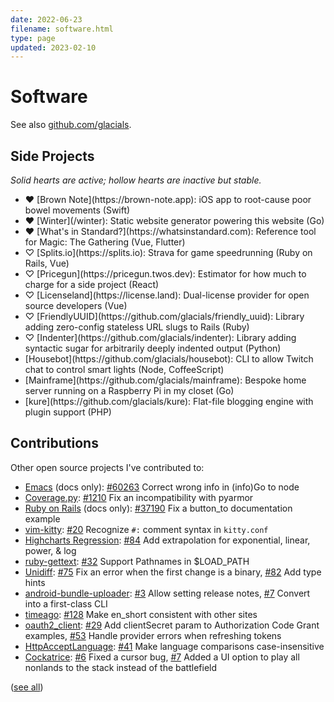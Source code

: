 ```yaml
---
date: 2022-06-23
filename: software.html
type: page
updated: 2023-02-10
---
```


# Software

See also [github.com/glacials](https://github.com/glacials).

## Side Projects

_Solid hearts are active; hollow hearts are inactive but stable._

<!-- Align these left because justified text stretches the space
between the project name and the heart. -->

- <div style="text-align:left">♥ [Brown Note](https://brown-note.app): iOS app to root-cause poor bowel movements (Swift)</div>
- <div style="text-align:left">♥ [Winter](/winter): Static website generator powering this website (Go)</div>
- <div style="text-align:left">♥ [What's in Standard?](https://whatsinstandard.com): Reference tool for Magic: The Gathering (Vue, Flutter)</div>
- <div style="text-align:left">♡ [Splits.io](https://splits.io): Strava for game speedrunning (Ruby on Rails, Vue)</div>
- <div style="text-align:left">♡ [Pricegun](https://pricegun.twos.dev): Estimator for how much to charge for a side project (React)</div>
- <div style="text-align:left">♡ [Licenseland](https://license.land): Dual-license provider for open source developers (Vue)</div>
- <div style="text-align:left">♡ [FriendlyUUID](https://github.com/glacials/friendly_uuid): Library adding zero-config stateless URL slugs to Rails (Ruby)</div>
- <div style="text-align:left">♡ [Indenter](https://github.com/glacials/indenter): Library adding syntactic sugar for arbitrarily deeply indented output (Python)</div>
- <div style="text-align:left">[Housebot](https://github.com/glacials/housebot): CLI to allow Twitch chat to control smart lights (Node, CoffeeScript)</div>
- <div style="text-align:left">[Mainframe](https://github.com/glacials/mainframe): Bespoke home server running on a Raspberry Pi in my closet (Go)</div>
- <div style="text-align:left">[kure](https://github.com/glacials/kure): Flat-file blogging engine with plugin support (PHP)</div>

## Contributions

Other open source projects I've contributed to:

- [Emacs](https://debbugs.gnu.org/cgi/bugreport.cgi?bug=60263) (docs only):
  [#60263](https://debbugs.gnu.org/cgi/bugreport.cgi?bug=60263) Correct wrong info in (info)Go to node
- [Coverage.py](https://github.com/nedbat/coveragepy):
  [#1210](https://github.com/nedbat/coveragepy/pull/1210) Fix an incompatibility with pyarmor
- [Ruby on Rails](https://github.com/rails/rails) (docs only):
  [#37190](https://github.com/rails/rails/pull/37190) Fix a button_to documentation example
- [vim-kitty](https://github.com/fladson/vim-kitty):
  [#20](https://github.com/fladson/vim-kitty/pull/20) Recognize `#:` comment syntax in `kitty.conf`
- [Highcharts Regression](https://github.com/streamlinesocial/highcharts-regression):
  [#84](https://github.com/streamlinesocial/highcharts-regression/pull/84) Add extrapolation for exponential, linear, power, & log
- [ruby-gettext](https://github.com/ruby-gettext/gettext):
  [#32](https://github.com/ruby-gettext/gettext/pull/32) Support Pathnames in $LOAD_PATH
- [Unidiff](https://github.com/matiasb/python-unidiff):
  [#75](https://github.com/matiasb/python-unidiff/pull/75) Fix an error when the first change is a binary,
  [#82](https://github.com/matiasb/python-unidiff/pull/82) Add type hints
- [android-bundle-uploader](https://github.com/german1608/android-bundle-uploader):
  [#3](https://github.com/german1608/android-bundle-uploader/pull/3) Allow setting release notes,
  [#7](https://github.com/german1608/android-bundle-uploader/pull/7) Convert into a first-class CLI
- [timeago](https://github.com/andresaraujo/timeago.dart):
  [#128](https://github.com/andresaraujo/timeago.dart/pull/128) Make en_short
  consistent with other sites
- [oauth2_client](https://github.com/teranetsrl/oauth2_client):
  [#29](https://github.com/teranetsrl/oauth2_client/pull/29) Add clientSecret param to Authorization Code Grant examples,
  [#53](https://github.com/teranetsrl/oauth2_client/pull/53) Handle provider
  errors when refreshing tokens
- [HttpAcceptLanguage](https://github.com/iain/http_accept_language):
  [#41](https://github.com/iain/http_accept_language/pull/41) Make language comparisons case-insensitive
- [Cockatrice](https://github.com/Cockatrice/Cockatrice):
  [#6](https://github.com/Cockatrice/Cockatrice/pull/6) Fixed a cursor bug,
  [#7](https://github.com/Cockatrice/Cockatrice/pull/7) Added a UI option to play all nonlands to the stack instead of the battlefield

([see all](https://github.com/search?o=desc&q=is%3Apr+author%3Aglacials+archived%3Afalse+is%3Aclosed+-user%3Ayourbase+-user%3Aglacials+&s=created&type=Issues))
